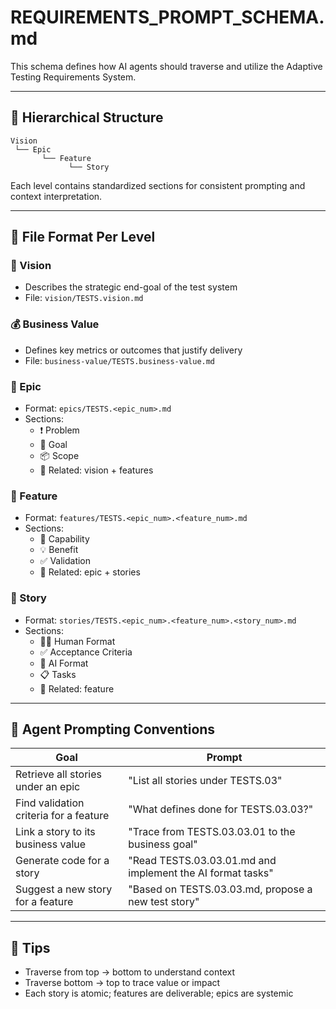 # REQUIREMENTS_PROMPT_SCHEMA.md

This schema defines how AI agents should traverse and utilize the Adaptive Testing Requirements System.

---

## 🧭 Hierarchical Structure

```
Vision
 └── Epic
       └── Feature
             └── Story
```

Each level contains standardized sections for consistent prompting and context interpretation.

---

## 📐 File Format Per Level

### 🔭 Vision

- Describes the strategic end-goal of the test system
- File: `vision/TESTS.vision.md`

### 💰 Business Value

- Defines key metrics or outcomes that justify delivery
- File: `business-value/TESTS.business-value.md`

### 🧱 Epic

- Format: `epics/TESTS.<epic_num>.md`
- Sections:
  - ❗ Problem
  - 🎯 Goal
  - 📦 Scope
  - 🔗 Related: vision + features

### 🧩 Feature

- Format: `features/TESTS.<epic_num>.<feature_num>.md`
- Sections:
  - 🧩 Capability
  - 💡 Benefit
  - ✅ Validation
  - 🔗 Related: epic + stories

### 🧪 Story

- Format: `stories/TESTS.<epic_num>.<feature_num>.<story_num>.md`
- Sections:
  - 🧑‍💻 Human Format
  - ✅ Acceptance Criteria
  - 🤖 AI Format
  - 📋 Tasks
  - 🔗 Related: feature

---

## 🧠 Agent Prompting Conventions

| Goal | Prompt |
|------|--------|
| Retrieve all stories under an epic | "List all stories under TESTS.03" |
| Find validation criteria for a feature | "What defines done for TESTS.03.03?" |
| Link a story to its business value | "Trace from TESTS.03.03.01 to the business goal" |
| Generate code for a story | "Read TESTS.03.03.01.md and implement the AI format tasks" |
| Suggest a new story for a feature | "Based on TESTS.03.03.md, propose a new test story" |

---

## 🧰 Tips

- Traverse from top → bottom to understand context
- Traverse bottom → top to trace value or impact
- Each story is atomic; features are deliverable; epics are systemic
